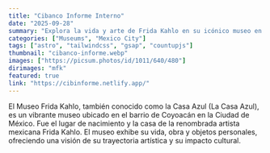 ```yaml
---
title: "Cibanco Informe Interno"
date: "2025-09-28"
summary: "Explora la vida y arte de Frida Kahlo en su icónico museo en Coyoacán."
categories: ["Museums", "Mexico City"]
tags: ["astro", "tailwindcss", "gsap", "countupjs"]
thumbnail: "cibanco-informe.webp"
images: ["https://picsum.photos/id/1011/640/480"]
dirimages: "mfk"
featured: true
link: "https://cibinforme.netlify.app/"
---
```


El Museo Frida Kahlo, también conocido como la Casa Azul (La Casa Azul), es un
vibrante museo ubicado en el barrio de Coyoacán en la Ciudad de México. Fue el
lugar de nacimiento y la casa de la renombrada artista mexicana Frida Kahlo.
El museo exhibe su vida, obra y objetos personales, ofreciendo una visión de su
trayectoria artística y su impacto cultural.
